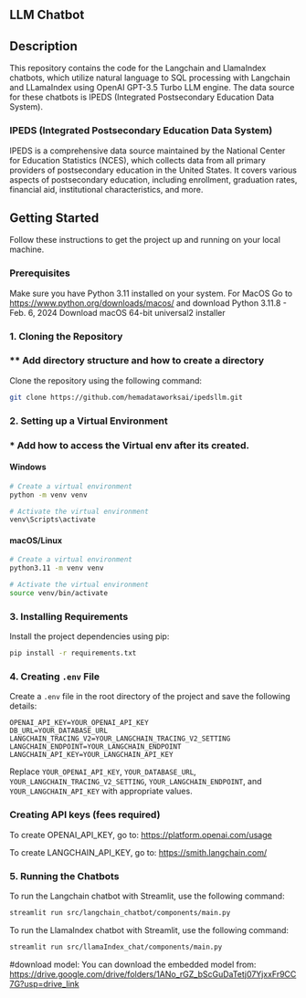 ## LLM Chatbot

## Description

This repository contains the code for the Langchain and LlamaIndex chatbots, which utilize natural language to SQL processing with Langchain and LLamaIndex using OpenAI GPT-3.5 Turbo LLM engine. The data source for these chatbots is IPEDS (Integrated Postsecondary Education Data System).

### IPEDS (Integrated Postsecondary Education Data System)

IPEDS is a comprehensive data source maintained by the National Center for Education Statistics (NCES), which collects data from all primary providers of postsecondary education in the United States. It covers various aspects of postsecondary education, including enrollment, graduation rates, financial aid, institutional characteristics, and more.

## Getting Started

Follow these instructions to get the project up and running on your local machine.

### Prerequisites

Make sure you have Python 3.11 installed on your system.
For MacOS Go to https://www.python.org/downloads/macos/
and download
Python 3.11.8 - Feb. 6, 2024
Download macOS 64-bit universal2 installer


### 1. Cloning the Repository

### ** Add directory structure and how to create a directory

Clone the repository using the following command:

```bash
git clone https://github.com/hemadataworksai/ipedsllm.git
```

### 2. Setting up a Virtual Environment

### * Add how to access the Virtual env after its created.

#### Windows

```bash
# Create a virtual environment
python -m venv venv

# Activate the virtual environment
venv\Scripts\activate
```

#### macOS/Linux

```bash
# Create a virtual environment
python3.11 -m venv venv

# Activate the virtual environment
source venv/bin/activate
```

### 3. Installing Requirements

Install the project dependencies using pip:

```bash
pip install -r requirements.txt
```

### 4. Creating `.env` File

Create a `.env` file in the root directory of the project and save the following details:

```
OPENAI_API_KEY=YOUR_OPENAI_API_KEY
DB_URL=YOUR_DATABASE_URL
LANGCHAIN_TRACING_V2=YOUR_LANGCHAIN_TRACING_V2_SETTING
LANGCHAIN_ENDPOINT=YOUR_LANGCHAIN_ENDPOINT
LANGCHAIN_API_KEY=YOUR_LANGCHAIN_API_KEY
```

Replace `YOUR_OPENAI_API_KEY`, `YOUR_DATABASE_URL`, `YOUR_LANGCHAIN_TRACING_V2_SETTING`, `YOUR_LANGCHAIN_ENDPOINT`, and `YOUR_LANGCHAIN_API_KEY` with appropriate values.
### Creating API keys (fees required)
To create OPENAI_API_KEY, go to: https://platform.openai.com/usage

To create LANGCHAIN_API_KEY, go to: https://smith.langchain.com/

### 5. Running the Chatbots

To run the Langchain chatbot with Streamlit, use the following command:

```bash
streamlit run src/langchain_chatbot/components/main.py
```

To run the LlamaIndex chatbot with Streamlit, use the following command:

```bash
streamlit run src/llamaIndex_chat/components/main.py
```
#download model: 
You can download the embedded model from: https://drive.google.com/drive/folders/1ANo_rGZ_bScGuDaTetj07YjxxFr9CC7G?usp=drive_link
